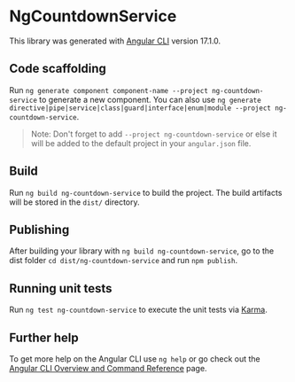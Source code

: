 # NgCountdownService

This library was generated with [Angular CLI](https://github.com/angular/angular-cli) version 17.1.0.

## Code scaffolding

Run `ng generate component component-name --project ng-countdown-service` to generate a new component. You can also use `ng generate directive|pipe|service|class|guard|interface|enum|module --project ng-countdown-service`.
> Note: Don't forget to add `--project ng-countdown-service` or else it will be added to the default project in your `angular.json` file. 

## Build

Run `ng build ng-countdown-service` to build the project. The build artifacts will be stored in the `dist/` directory.

## Publishing

After building your library with `ng build ng-countdown-service`, go to the dist folder `cd dist/ng-countdown-service` and run `npm publish`.

## Running unit tests

Run `ng test ng-countdown-service` to execute the unit tests via [Karma](https://karma-runner.github.io).

## Further help

To get more help on the Angular CLI use `ng help` or go check out the [Angular CLI Overview and Command Reference](https://angular.io/cli) page.
